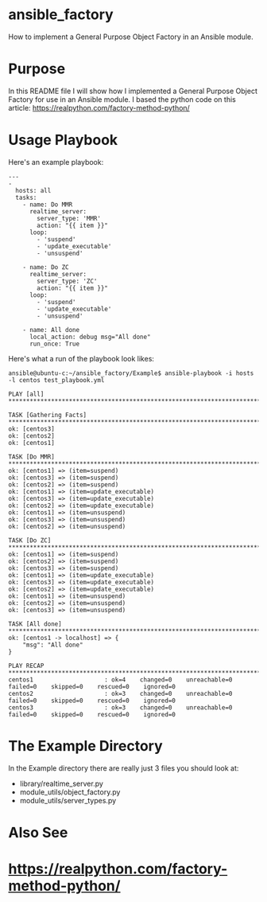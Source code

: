 # ansible_factory
How to implement a General Purpose Object Factory in an Ansible module.

# Purpose

In this README file I will show how I implemented a General Purpose Object Factory for use in an Ansible module.
I based the python code on this article: https://realpython.com/factory-method-python/

# Usage Playbook

Here's an example playbook:

```
---
-
  hosts: all
  tasks:
    - name: Do MMR
      realtime_server:
        server_type: 'MMR'
        action: "{{ item }}"
      loop: 
        - 'suspend'
        - 'update_executable'
        - 'unsuspend'

    - name: Do ZC
      realtime_server:
        server_type: 'ZC'
        action: "{{ item }}"
      loop: 
        - 'suspend'
        - 'update_executable'
        - 'unsuspend'

    - name: All done
      local_action: debug msg="All done"
      run_once: True
```


Here's what a run of the playbook look likes:

```
ansible@ubuntu-c:~/ansible_factory/Example$ ansible-playbook -i hosts -l centos test_playbook.yml 

PLAY [all] **********************************************************************************************************************************

TASK [Gathering Facts] **********************************************************************************************************************
ok: [centos3]
ok: [centos2]
ok: [centos1]

TASK [Do MMR] *******************************************************************************************************************************
ok: [centos1] => (item=suspend)
ok: [centos3] => (item=suspend)
ok: [centos2] => (item=suspend)
ok: [centos1] => (item=update_executable)
ok: [centos3] => (item=update_executable)
ok: [centos2] => (item=update_executable)
ok: [centos1] => (item=unsuspend)
ok: [centos3] => (item=unsuspend)
ok: [centos2] => (item=unsuspend)

TASK [Do ZC] ********************************************************************************************************************************
ok: [centos1] => (item=suspend)
ok: [centos2] => (item=suspend)
ok: [centos3] => (item=suspend)
ok: [centos1] => (item=update_executable)
ok: [centos3] => (item=update_executable)
ok: [centos2] => (item=update_executable)
ok: [centos1] => (item=unsuspend)
ok: [centos2] => (item=unsuspend)
ok: [centos3] => (item=unsuspend)

TASK [All done] *****************************************************************************************************************************
ok: [centos1 -> localhost] => {
    "msg": "All done"
}

PLAY RECAP **********************************************************************************************************************************
centos1                    : ok=4    changed=0    unreachable=0    failed=0    skipped=0    rescued=0    ignored=0   
centos2                    : ok=3    changed=0    unreachable=0    failed=0    skipped=0    rescued=0    ignored=0   
centos3                    : ok=3    changed=0    unreachable=0    failed=0    skipped=0    rescued=0    ignored=0   
```

# The Example Directory

In the Example directory there are really just 3 files you should look at:
 
- library/realtime_server.py
- module_utils/object_factory.py
- module_utils/server_types.py

# Also See

# https://realpython.com/factory-method-python/
